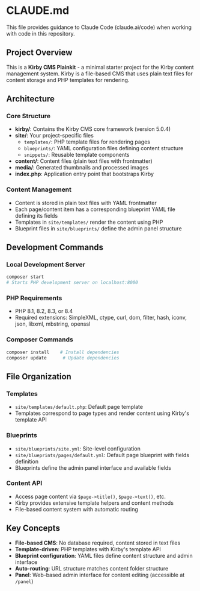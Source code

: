 # CLAUDE.md

This file provides guidance to Claude Code (claude.ai/code) when working with code in this repository.

## Project Overview

This is a **Kirby CMS Plainkit** - a minimal starter project for the Kirby content management system. Kirby is a file-based CMS that uses plain text files for content storage and PHP templates for rendering.

## Architecture

### Core Structure

-   **kirby/**: Contains the Kirby CMS core framework (version 5.0.4)
-   **site/**: Your project-specific files
    -   `templates/`: PHP template files for rendering pages
    -   `blueprints/`: YAML configuration files defining content structure
    -   `snippets/`: Reusable template components
-   **content/**: Content files (plain text files with frontmatter)
-   **media/**: Generated thumbnails and processed images
-   **index.php**: Application entry point that bootstraps Kirby

### Content Management

-   Content is stored in plain text files with YAML frontmatter
-   Each page/content item has a corresponding blueprint YAML file defining its fields
-   Templates in `site/templates/` render the content using PHP
-   Blueprint files in `site/blueprints/` define the admin panel structure

## Development Commands

### Local Development Server

```bash
composer start
# Starts PHP development server on localhost:8000
```

### PHP Requirements

-   PHP 8.1, 8.2, 8.3, or 8.4
-   Required extensions: SimpleXML, ctype, curl, dom, filter, hash, iconv, json, libxml, mbstring, openssl

### Composer Commands

```bash
composer install    # Install dependencies
composer update      # Update dependencies
```

## File Organization

### Templates

-   `site/templates/default.php`: Default page template
-   Templates correspond to page types and render content using Kirby's template API

### Blueprints

-   `site/blueprints/site.yml`: Site-level configuration
-   `site/blueprints/pages/default.yml`: Default page blueprint with fields definition
-   Blueprints define the admin panel interface and available fields

### Content API

-   Access page content via `$page->title()`, `$page->text()`, etc.
-   Kirby provides extensive template helpers and content methods
-   File-based content system with automatic routing

## Key Concepts

-   **File-based CMS**: No database required, content stored in text files
-   **Template-driven**: PHP templates with Kirby's template API
-   **Blueprint configuration**: YAML files define content structure and admin interface
-   **Auto-routing**: URL structure matches content folder structure
-   **Panel**: Web-based admin interface for content editing (accessible at `/panel`)
